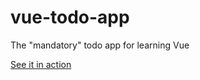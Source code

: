 # vue-todo-app
The "mandatory" todo app for learning Vue

[See it in action](https://swoot1.github.io/vue-todo-app/)
